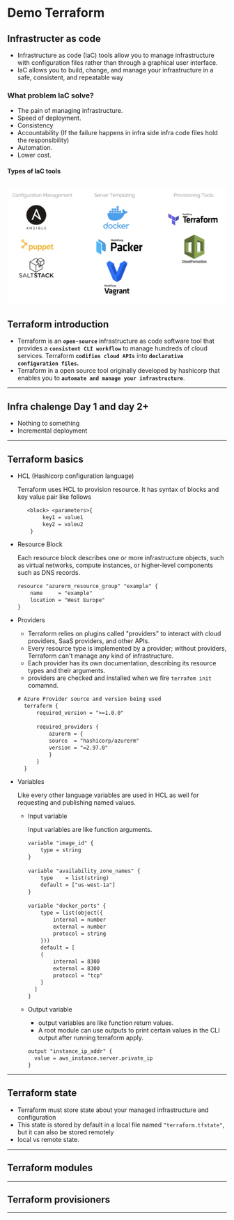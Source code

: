 # Demo Terraform

## Infrastructer as code
* Infrastructure as code (IaC) tools allow you to manage infrastructure with configuration files rather than through a graphical user interface. 
* IaC allows you to build, change, and manage your infrastructure in a safe, consistent, and repeatable way

### What problem IaC solve? 
* The pain of managing infrastructure. 
* Speed of deployment.
* Consistency 
* Accountability (If the failure happens in infra side infra code files hold the responsibility)
* Automation.
* Lower cost.

#### Types of IaC tools 
![IaC tools](https://github.com/kaustubhsonar/Demo.Terraform/blob/2dca1f1f2749bcc5cbd32bc5e1f65ef5410d835c/images/Screenshot%202022-03-22%20at%2012.32.20%20PM.png)
---
## Terraform introduction
* Terraform is an <b>`open-source` </b>infrastructure as code software tool that provides a <b>`consistent CLI workflow`</b> to manage hundreds of cloud services. Terraform <b>`codifies cloud APIs`</b> into <b>`declarative configuration files`.</b>
* Terraform in a open source tool originally developed by hashicorp that enables you to <b>`automate and manage your infrastructure`</b>.

---

## Infra chalenge Day 1 and day 2+
* Nothing to something 
* Incremental deployment

---
## Terraform basics 
- HCL (Hashicorp configuration language)
    <p>Terraform uses HCL to provision resource. It has syntax of blocks and key value pair like follows
    </p>
    
    ```
       <block> <parameters>{
            key1 = value1 
            key2 = valeu2
        }
    ```

- Resource Block
    <p>Each resource block describes one or more infrastructure objects, such as virtual networks, compute instances, or higher-level components such as DNS records.
    </p>

    ```
    resource "azurerm_resource_group" "example" {
        name     = "example"
        location = "West Europe"
    }
    ```
- Providers   
  - Terraform relies on plugins called "providers" to interact with cloud providers, SaaS providers, and other APIs.
  - Every resource type is implemented by a provider; without providers, Terraform can't manage any kind of infrastructure.
  - Each provider has its own documentation, describing its resource types and their arguments.
  - providers are checked and installed when we fire `terrafom init` comamnd.
  
  ```
  # Azure Provider source and version being used
    terraform {
        required_version = ">=1.0.0"

        required_providers {
            azurerm = {
            source  = "hashicorp/azurerm"
            version = "=2.97.0"
            }
        }
    }
  ```
- Variables 
  <p> Like every other language variables are used in HCL as well for requesting and publishing named values.</p>
  
  - Input variable
    <p>Input variables are like function arguments.</p>
    
    ```
    variable "image_id" {
        type = string
    }

    variable "availability_zone_names" {
        type    = list(string)
        default = ["us-west-1a"]
    }

    variable "docker_ports" {
        type = list(object({
            internal = number
            external = number
            protocol = string
        }))
        default = [
        {
            internal = 8300
            external = 8300
            protocol = "tcp"
        }
      ]
    }

    ```
  - Output variable
    - output variables are like function return values.
    - A root module can use outputs to print certain values in the CLI output after running terraform apply.

    ```
    output "instance_ip_addr" {
      value = aws_instance.server.private_ip
    }
    ``` 

---
## Terraform state 
 - Terraform must store state about your managed infrastructure and configuration
 - This state is stored by default in a local file named `"terraform.tfstate"`, but it can also be stored remotely
 - local vs remote state.

---
## Terraform modules 
---
## Terraform provisioners 

---




